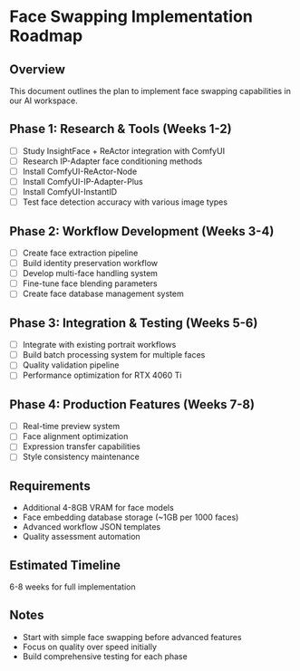 # Face Swapping Implementation Roadmap

## Overview
This document outlines the plan to implement face swapping capabilities in our AI workspace.

## Phase 1: Research & Tools (Weeks 1-2)
- [ ] Study InsightFace + ReActor integration with ComfyUI
- [ ] Research IP-Adapter face conditioning methods
- [ ] Install ComfyUI-ReActor-Node
- [ ] Install ComfyUI-IP-Adapter-Plus
- [ ] Install ComfyUI-InstantID
- [ ] Test face detection accuracy with various image types

## Phase 2: Workflow Development (Weeks 3-4)
- [ ] Create face extraction pipeline
- [ ] Build identity preservation workflow
- [ ] Develop multi-face handling system
- [ ] Fine-tune face blending parameters
- [ ] Create face database management system

## Phase 3: Integration & Testing (Weeks 5-6)
- [ ] Integrate with existing portrait workflows
- [ ] Build batch processing system for multiple faces
- [ ] Quality validation pipeline
- [ ] Performance optimization for RTX 4060 Ti

## Phase 4: Production Features (Weeks 7-8)
- [ ] Real-time preview system
- [ ] Face alignment optimization
- [ ] Expression transfer capabilities
- [ ] Style consistency maintenance

## Requirements
- Additional 4-8GB VRAM for face models
- Face embedding database storage (~1GB per 1000 faces)
- Advanced workflow JSON templates
- Quality assessment automation

## Estimated Timeline
6-8 weeks for full implementation

## Notes
- Start with simple face swapping before advanced features
- Focus on quality over speed initially
- Build comprehensive testing for each phase
